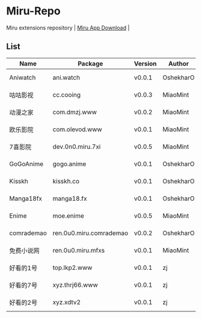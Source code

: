 
# Miru-Repo

Miru extensions repository | [Miru App Download](https://github.com/miru-project/miru-app) |

## List
|  Name   | Package | Version | Author | Language | NSFW | Source |
|  ----   | ---- | --- | ---  | ---  | ---  | ---  |
| Aniwatch | ani.watch | v0.0.1 | OshekharO | en | false | [Source Code](https://github.com/miru-project/repo/blob/main/repo/ani.watch.js) |
| 咕咕影视 | cc.cooing | v0.0.3 | MiaoMint | zh-cn | false | [Source Code](https://github.com/miru-project/repo/blob/main/repo/cc.cooing.js) |
| 动漫之家 | com.dmzj.www | v0.0.2 | MiaoMint | zh-cn | false | [Source Code](https://github.com/miru-project/repo/blob/main/repo/com.dmzj.www.js) |
| 欧乐影院 | com.olevod.www | v0.0.1 | MiaoMint | zh-cn | false | [Source Code](https://github.com/miru-project/repo/blob/main/repo/com.olevod.www.js) |
| 7喜影院 | dev.0n0.miru.7xi | v0.0.5 | MiaoMint | zh-cn | false | [Source Code](https://github.com/miru-project/repo/blob/main/repo/dev.0n0.miru.7xi.js) |
| GoGoAnime | gogo.anime | v0.0.1 | OshekharO | en | false | [Source Code](https://github.com/miru-project/repo/blob/main/repo/gogo.anime.js) |
| Kisskh | kisskh.co | v0.0.1 | OshekharO | all | false | [Source Code](https://github.com/miru-project/repo/blob/main/repo/kisskh.co.js) |
| Manga18fx | manga18.fx | v0.0.1 | OshekharO | en | true | [Source Code](https://github.com/miru-project/repo/blob/main/repo/manga18.fx.js) |
| Enime | moe.enime | v0.0.5 | MiaoMint | all | false | [Source Code](https://github.com/miru-project/repo/blob/main/repo/moe.enime.js) |
| comrademao | ren.0u0.miru.comrademao | v0.0.2 | OshekharO | en | false | [Source Code](https://github.com/miru-project/repo/blob/main/repo/ren.0u0.miru.comrademao.js) |
| 免费小说网 | ren.0u0.miru.mfxs | v0.0.1 | MiaoMint | zh-cn | true | [Source Code](https://github.com/miru-project/repo/blob/main/repo/ren.0u0.miru.mfxs.js) |
| 好看的1号 | top.lkp2.www | v0.0.1 | zj | zh-cn | true | [Source Code](https://github.com/miru-project/repo/blob/main/repo/top.lkp2.www.js) |
| 好看的7号 | xyz.thrj66.www | v0.0.1 | zj | zh-cn | true | [Source Code](https://github.com/miru-project/repo/blob/main/repo/xyz.thrj66.www.js) |
| 好看的2号 | xyz.xdtv2 | v0.0.1 | zj | zh-cn | true | [Source Code](https://github.com/miru-project/repo/blob/main/repo/xyz.xdtv2.js) |
